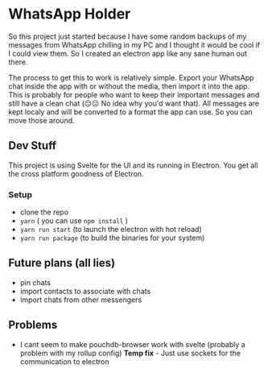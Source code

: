 
# WhatsApp Holder
So this project just started because I have some random backups of my messages from WhatsApp chilling in my PC and I thought it would be cool if I could view them. So I created an electron app like any sane human out there.

The process to get this to work is relatively simple. Export your WhatsApp chat inside the app with or without the media, then import it into the app. This is probably for people who want to keep their important messages and still have a clean chat (😑😑 No idea why you'd want that).
All messages are kept localy and will be converted to a format the app can use. So you can move those around.
## Dev Stuff
This project is using Svelte for the UI and its running in Electron. You get all the cross platform goodness of Electron.
### Setup

 - clone the repo
 - `yarn` ( you can use `npm install` )
 - `yarn run start` (to launch the electron with hot reload)
 - `yarn run package` (to build the binaries for your system)

## Future plans (all lies)

- pin chats
- import contacts to associate with chats
- import chats from other messengers

## Problems 

- I cant seem to make pouchdb-browser work with svelte (probably a problem with my rollup config) **Temp fix** - Just use sockets for the communication to electron
> 
